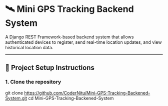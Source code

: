 # 🛰️ Mini GPS Tracking Backend System

A Django REST Framework-based backend system that allows authenticated devices to register, send real-time location updates, and view historical location data.

---

## 🚀 Project Setup Instructions

### 1. Clone the repository

git clone https://github.com/CoderNitu/Mini-GPS-Tracking-Backened-System.git
cd Mini-GPS-Tracking-Backened-System

#
